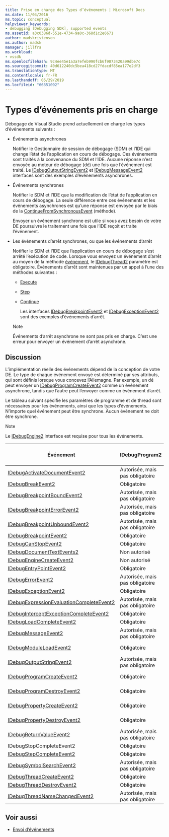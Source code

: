 ```yaml
---
title: Prise en charge des Types d’événements | Microsoft Docs
ms.date: 11/04/2016
ms.topic: conceptual
helpviewer_keywords:
- debugging [Debugging SDK], supported events
ms.assetid: a3c0386d-551e-4734-9a0c-368d1c2e6671
author: madskristensen
ms.author: madsk
manager: jillfra
ms.workload:
- vssdk
ms.openlocfilehash: 9c4ee45e1a3a7efeb990fcb6f9073420a99dbe7c
ms.sourcegitcommit: 40d612240dc5bea418cd27fdacdf85ea177e2df3
ms.translationtype: MT
ms.contentlocale: fr-FR
ms.lasthandoff: 05/29/2019
ms.locfileid: "66351092"
---
```

# <a name="supported-event-types"></a>Types d’événements pris en charge
Débogage de Visual Studio prend actuellement en charge les types d’événements suivants :

- Événements asynchrones

   Notifier le Gestionnaire de session de débogage (SDM) et l’IDE qui change l’état de l’application en cours de débogage. Ces événements sont traités à la convenance du SDM et l’IDE. Aucune réponse n’est envoyée au moteur de débogage (dé) une fois que l’événement est traité. Le [IDebugOutputStringEvent2](../../extensibility/debugger/reference/idebugoutputstringevent2.md) et [IDebugMessageEvent2](../../extensibility/debugger/reference/idebugmessageevent2.md) interfaces sont des exemples d’événements asynchrones.

- Événements synchrones

   Notifier le SDM et l’IDE que la modification de l’état de l’application en cours de débogage. La seule différence entre ces événements et les événements asynchrones est qu’une réponse est envoyée par le biais de la [ContinueFromSynchronousEvent](../../extensibility/debugger/reference/idebugengine2-continuefromsynchronousevent.md) (méthode).

   Envoyer un événement synchrone est utile si vous avez besoin de votre DE poursuivre le traitement une fois que l’IDE reçoit et traite l’événement.

- Les événements d’arrêt synchrones, ou que les événements d’arrêt

   Notifier le SDM et l’IDE que l’application en cours de débogage s’est arrêté l’exécution de code. Lorsque vous envoyez un événement d’arrêt au moyen de la méthode [événement](../../extensibility/debugger/reference/idebugeventcallback2-event.md), le [IDebugThread2](../../extensibility/debugger/reference/idebugthread2.md) paramètre est obligatoire. Événements d’arrêt sont maintenues par un appel à l’une des méthodes suivantes :

  - [Execute](../../extensibility/debugger/reference/idebugprogram2-execute.md)

  - [Step](../../extensibility/debugger/reference/idebugprogram2-step.md)

  - [Continue](../../extensibility/debugger/reference/idebugprogram2-continue.md)

    Les interfaces [IDebugBreakpointEvent2](../../extensibility/debugger/reference/idebugbreakpointevent2.md) et [IDebugExceptionEvent2](../../extensibility/debugger/reference/idebugexceptionevent2.md) sont des exemples d’événements d’arrêt.

  > [!NOTE]
  > Événements d’arrêt asynchrone ne sont pas pris en charge. C’est une erreur pour envoyer un événement d’arrêt asynchrone.

## <a name="discussion"></a>Discussion
 L’implémentation réelle des événements dépend de la conception de votre DE. Le type de chaque événement envoyé est déterminé par ses attributs, qui sont définis lorsque vous concevez l’Allemagne. Par exemple, un dé peut envoyer un [IDebugProgramCreateEvent2](../../extensibility/debugger/reference/idebugprogramcreateevent2.md) comme un événement asynchrone, tandis que l’autre peut l’envoyer comme un événement d’arrêt.

 Le tableau suivant spécifie les paramètres de programme et de thread sont nécessaires pour les événements, ainsi que les types d’événements. N’importe quel événement peut être synchrone. Aucun événement ne doit être synchrone.

> [!NOTE]
> Le [IDebugEngine2](../../extensibility/debugger/reference/idebugengine2.md) interface est requise pour tous les événements.

|Événement|IDebugProgram2|IDebugThread2|Les événements d’arrêt|
|-----------|--------------------|-------------------|---------------------|
|[IDebugActivateDocumentEvent2](../../extensibility/debugger/reference/idebugactivatedocumentevent2.md)|Autorisée, mais pas obligatoire|Autorisée, mais pas obligatoire|Non|
|[IDebugBreakEvent2](../../extensibility/debugger/reference/idebugbreakevent2.md)|Obligatoire|Obligatoire|Oui|
|[IDebugBreakpointBoundEvent2](../../extensibility/debugger/reference/idebugbreakpointboundevent2.md)|Autorisée, mais pas obligatoire|Autorisée, mais pas obligatoire|Non|
|[IDebugBreakpointErrorEvent2](../../extensibility/debugger/reference/idebugbreakpointerrorevent2.md)|Autorisée, mais pas obligatoire|Autorisée, mais pas obligatoire|Non|
|[IDebugBreakpointUnboundEvent2](../../extensibility/debugger/reference/idebugbreakpointunboundevent2.md)|Autorisée, mais pas obligatoire|Autorisée, mais pas obligatoire|Non|
|[IDebugBreakpointEvent2](../../extensibility/debugger/reference/idebugbreakpointevent2.md)|Obligatoire|Obligatoire|Oui|
|[IDebugCanStopEvent2](../../extensibility/debugger/reference/idebugcanstopevent2.md)|Obligatoire|Obligatoire|Non|
|[IDebugDocumentTextEvents2](../../extensibility/debugger/reference/idebugdocumenttextevents2.md)|Non autorisé|Non autorisé|Non|
|[IDebugEngineCreateEvent2](../../extensibility/debugger/reference/idebugenginecreateevent2.md)|Non autorisé|Non autorisé|Non|
|[IDebugEntryPointEvent2](../../extensibility/debugger/reference/idebugentrypointevent2.md)|Obligatoire|Obligatoire|Oui|
|[IDebugErrorEvent2](../../extensibility/debugger/reference/idebugerrorevent2.md)|Autorisée, mais pas obligatoire|Autorisée, mais pas obligatoire|Peut être|
|[IDebugExceptionEvent2](../../extensibility/debugger/reference/idebugexceptionevent2.md)|Obligatoire|Obligatoire|Oui|
|[IDebugExpressionEvaluationCompleteEvent2](../../extensibility/debugger/reference/idebugexpressionevaluationcompleteevent2.md)|Autorisée, mais pas obligatoire|Autorisée, mais pas obligatoire|Peut être|
|[IDebugInterceptExceptionCompleteEvent2](../../extensibility/debugger/reference/idebuginterceptexceptioncompleteevent2.md)|Obligatoire|Obligatoire|Oui|
|[IDebugLoadCompleteEvent2](../../extensibility/debugger/reference/idebugloadcompleteevent2.md)|Obligatoire|Obligatoire|Oui|
|[IDebugMessageEvent2](../../extensibility/debugger/reference/idebugmessageevent2.md)|Autorisée, mais pas obligatoire|Autorisée, mais pas obligatoire|Peut être|
|[IDebugModuleLoadEvent2](../../extensibility/debugger/reference/idebugmoduleloadevent2.md)|Obligatoire|Autorisée, mais pas obligatoire|Non|
|[IDebugOutputStringEvent2](../../extensibility/debugger/reference/idebugoutputstringevent2.md)|Autorisée, mais pas obligatoire|Autorisée, mais pas obligatoire|Non|
|[IDebugProgramCreateEvent2](../../extensibility/debugger/reference/idebugprogramcreateevent2.md)|Obligatoire|Autorisée, mais pas obligatoire|Non|
|[IDebugProgramDestroyEvent2](../../extensibility/debugger/reference/idebugprogramdestroyevent2.md)|Obligatoire|Autorisée, mais pas obligatoire|Non|
|[IDebugPropertyCreateEvent2](../../extensibility/debugger/reference/idebugpropertycreateevent2.md)|Obligatoire|Autorisée, mais pas obligatoire|Non|
|[IDebugPropertyDestroyEvent2](../../extensibility/debugger/reference/idebugpropertydestroyevent2.md)|Obligatoire|Autorisée, mais pas obligatoire|Non|
|[IDebugReturnValueEvent2](../../extensibility/debugger/reference/idebugreturnvalueevent2.md)|Autorisée, mais pas obligatoire|Autorisée, mais pas obligatoire|Non|
|IDebugStopCompleteEvent2|Obligatoire|Obligatoire|Oui|
|[IDebugStepCompleteEvent2](../../extensibility/debugger/reference/idebugstepcompleteevent2.md)|Obligatoire|Obligatoire|Oui|
|[IDebugSymbolSearchEvent2](../../extensibility/debugger/reference/idebugsymbolsearchevent2.md)|Autorisée, mais pas obligatoire|Autorisée, mais pas obligatoire|Non|
|[IDebugThreadCreateEvent2](../../extensibility/debugger/reference/idebugthreadcreateevent2.md)|Obligatoire|Obligatoire|Non|
|[IDebugThreadDestroyEvent2](../../extensibility/debugger/reference/idebugthreaddestroyevent2.md)|Obligatoire|Obligatoire|Non|
|[IDebugThreadNameChangedEvent2](../../extensibility/debugger/reference/idebugthreadnamechangedevent2.md)|Autorisée, mais pas obligatoire|Autorisée, mais pas obligatoire|Non|

## <a name="see-also"></a>Voir aussi
- [Envoi d’événements](../../extensibility/debugger/sending-events.md)